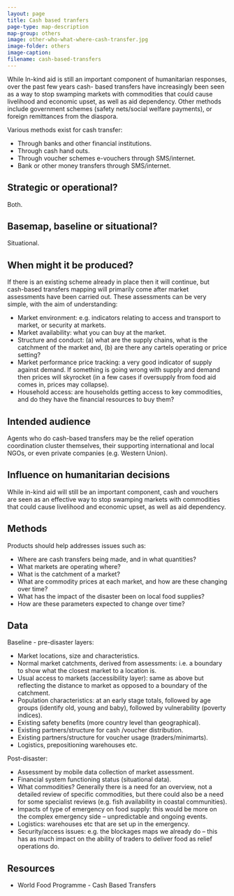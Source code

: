 ```yaml
---
layout: page
title: Cash based tranfers
page-type: map-description
map-group: others
image: other-who-what-where-cash-transfer.jpg
image-folder: others
image-caption: 
filename: cash-based-transfers
---
```


While In-kind aid is still an important component of humanitarian responses, over the past few years cash- based transfers have increasingly been seen as a way to stop swamping markets with commodities that could cause livelihood and economic upset, as well as aid dependency. Other methods include government schemes \(safety nets/social welfare payments\), or foreign remittances from the diaspora.

Various methods exist for cash transfer:

* Through banks and other financial institutions.
* Through cash hand outs.
* Through voucher schemes e-vouchers through SMS/internet.
* Bank or other money transfers through SMS/internet.

## Strategic or operational?

Both.

## Basemap, baseline or situational?

Situational.

## When might it be produced?

If there is an existing scheme already in place then it will continue, but cash-based transfers mapping will primarily come after market assessments have been carried out. These assessments can be very simple, with the aim of understanding:

* Market environment: e.g. indicators relating to access and transport to market, or security at markets.
* Market availability: what you can buy at the market.
* Structure and conduct: \(a\) what are the supply chains, what is the catchment of the market and, \(b\) are there any cartels operating or price setting?
* Market performance price tracking: a very good indicator of supply against demand. If something is going wrong with supply and demand then prices will skyrocket \(in a few cases if oversupply from food aid comes in, prices may collapse\).
* Household access: are households getting access to key commodities, and do they have the financial resources to buy them?

## Intended audience

Agents who do cash-based transfers may be the relief operation coordination cluster themselves, their supporting international and local NGOs, or even private companies \(e.g. Western Union\).

## Influence on humanitarian decisions

While in-kind aid will still be an important component, cash and vouchers are seen as an effective way to stop swamping markets with commodities that could cause livelihood and economic upset, as well as aid dependency.

## Methods

Products should help addresses issues such as:

* Where are cash transfers being made, and in what quantities?
* What markets are operating where?
* What is the catchment of a market?
* What are commodity prices at each market, and how are these changing over time?
* What has the impact of the disaster been on local food supplies?
* How are these parameters expected to change over time?

## Data

Baseline - pre-disaster layers:
* Market locations, size and characteristics.
* Normal market catchments, derived from assessments: i.e. a boundary to show what the closest market to a location is.
* Usual access to markets \(accessibility layer\): same as above but reflecting the distance to market as opposed to a boundary of the catchment.
* Population characteristics: at an early stage totals, followed by age groups \(identify old, young and baby\), followed by vulnerability \(poverty indices\).
* Existing safety benefits \(more country level than geographical\).
* Existing partners/structure for cash /voucher distribution.
* Existing partners/structure for voucher usage \(traders/minimarts\).
* Logistics, prepositioning warehouses etc.

Post-disaster:
* Assessment by mobile data collection of market assessment.
* Financial system functioning status \(situational data\).
* What commodities? Generally there is a need for an overview, not a detailed review of specific commodities, but there could also be a need for some specialist reviews \(e.g. fish availability in coastal communities\).
* Impacts of type of emergency on food supply: this would be more on the complex emergency side – unpredictable and ongoing events.
* Logistics: warehouses etc that are set up in the emergency.
* Security/access issues: e.g. the blockages maps we already do – this has as much impact on the ability of traders to deliver food as relief operations do.

## Resources

* World Food Programme - Cash Based Transfers


